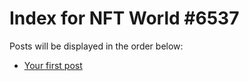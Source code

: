 # Index for NFT World #6537
Posts will be displayed in the order below:

- [Your first post](./001-first.md)

